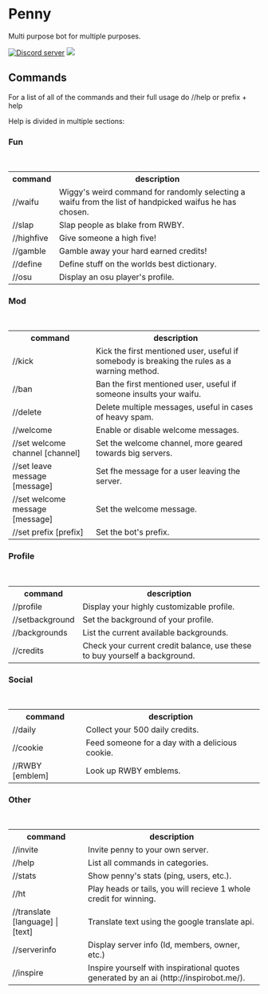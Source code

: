 <h1> Penny </h1>
<p style"font-size:50px;">Multi purpose bot for multiple purposes.</p>
<a href="https://discord.gg/6JzRFyt"><img src="https://discordapp.com/api/guilds/222078108977594368/embed.png" alt="Discord server" /></a>
<img src = "https://cdn.discordapp.com/avatars/309531399789215744/bdc58b742039dde0323b69ecf93afb4a?size=512">
<h2>Commands</h1>
<p style"font-size:50px;">For a list of all of the commands and their full usage do //help or prefix + help</p>
<p style"font-size:50px;">Help is divided in multiple sections:</p>
<h3>Fun</h3>

<table>
  <tr>
    <th>command</th>
    <th>description</th>
  </tr>
  <tr>
    <td>//waifu</td>
    <td>Wiggy's weird command for randomly selecting a waifu from the list of handpicked waifus he has chosen.</td>
  </tr>
  <tr>
    <td>//slap</td>
    <td>Slap people as blake from RWBY.</td>
  </tr>
  <tr>
    <td>//highfive</td>
    <td>Give someone a high five!</td>
  </tr>
  <tr>
    <td>//gamble</td>
    <td>Gamble away your hard earned credits!</td>
  </tr>
  <tr>
    <td>//define</td>
    <td>Define stuff on the worlds best dictionary.</td>
  </tr>
  <tr>
    <td>//osu</td>
    <td>Display an osu player's profile.</td>
  </tr>
</table>

<h3>Mod</h3>

<table>
  <tr>
    <th>command</th>
    <th>description</th>
  </tr>
  <tr>
    <td>//kick</td>
    <td>Kick the first mentioned user, useful if somebody is breaking the rules as a warning method.</td>
  </tr>
  <tr>
    <td>//ban</td>
    <td>Ban the first mentioned user, useful if someone insults your waifu.</td>
  </tr>
  <tr>
    <td>//delete</td>
    <td>Delete multiple messages, useful in cases of heavy spam.</td>
  </tr>
  <tr>
    <td>//welcome</td>
    <td>Enable or disable welcome messages.</td>
  </tr>
  <tr>
    <td>//set welcome channel [channel] </td>
    <td>Set the welcome channel, more geared towards big servers.</td>
  </tr>
  <tr>
    <td>//set leave message [message] </td>
    <td>Set fhe message for a user leaving the server.</td>
  </tr>
  <tr>
    <td>//set welcome message [message]</td>
    <td>Set the welcome message.</td>
  </tr>
    <tr>
    <td>//set prefix [prefix]</td>
    <td>Set the bot's prefix.</td>
  </tr>
</table>

<h3>Profile</h3>

<table>
  <tr>
    <th>command</th>
    <th>description</th>
  </tr>
  <tr>
    <td>//profile</td>
    <td>Display your highly customizable profile.</td>
  </tr>
  <tr>
    <td>//setbackground</td>
    <td>Set the background of your profile.</td>
  </tr>
  <tr>
    <td>//backgrounds</td>
    <td>List the current available backgrounds.</td>
  </tr>
  <tr>
    <td>//credits</td>
    <td>Check your current credit balance, use these to buy yourself a background.</td>
  </tr>
</table>

<h3>Social</h3>

<table>
  <tr>
    <th>command</th>
    <th>description</th>
  </tr>
  <tr>
    <td>//daily</td>
    <td>Collect your 500 daily credits.</td>
  </tr>
  <tr>
    <td>//cookie</td>
    <td>Feed someone for a day with a delicious cookie.</td>
  </tr>
  <tr>
    <td>//RWBY [emblem]</td>
    <td>Look up RWBY emblems.</td>
  </tr>
</table>

<h3>Other</h3>

<table>
  <tr>
    <th>command</th>
    <th>description</th>
  </tr>
  <tr>
    <td>//invite</td>
    <td>Invite penny to your own server.</td>
  </tr>
  <tr>
    <td>//help</td>
    <td>List all commands in categories.</td>
  </tr>
  <tr>
    <td>//stats</td>
    <td>Show penny's stats (ping, users, etc.).</td>
  </tr>
  <tr>
    <td>//ht</td>
    <td>Play heads or tails, you will recieve 1 whole credit for winning.</td>
  <tr>
    <td>//translate [language] | [text]</td>
    <td>Translate text using the google translate api.</td>
  </tr>
  <tr>
    <td>//serverinfo</td>
    <td>Display server info (Id, members, owner, etc.)</td>
  </tr>
  <tr>
    <td>//inspire</td>
    <td>Inspire yourself with inspirational quotes generated by an ai (http://inspirobot.me/).</td>
  </tr>
  </tr>
</table>
